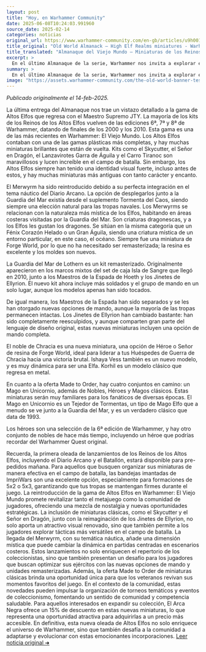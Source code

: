 ```yaml
---
layout: post
title: "Hoy, en Warhammer Community"
date: 2025-06-08T10:24:03.991960
source_date: 2025-02-14
categories: noticias
original_url: https://www.warhammer-community.com/en-gb/articles/u9h0019a/old-world-almanack-high-elf-realms-miniatures/
title_original: "Old World Almanack – High Elf Realms miniatures - Warhammer Community"
title_translated: "Almanaque del Viejo Mundo – Miniaturas de los Reinos de los Altos Elfos - Comunidad Warhammer"
excerpt: >
  En el último Almanaque de la serie, Warhammer nos invita a explorar el regreso de la gama de Altos Elfos con el Alto Loremaster JTY. Esta colección, que incluye miniaturas icónicas de ediciones pasadas como el Skycutter y el Lord en Dragón, promete revivir la rica identidad visual de los Altos Elfos. Además, se presentan nuevas incorporaciones como el noble de Chracia y la dinámica Ishaya Vess. Con opciones remasterizadas y nuevas esculturas, esta línea es un deleite tanto para veteranos como para nuevos aficionados. ¡Prepárate para sumergirte en el mundo místico de los Altos Elfos con estas impresionantes miniaturas!
summary: >
  En el último Almanaque de la serie, Warhammer nos invita a explorar el regreso de la gama de Altos Elfos con el Alto Loremaster JTY. Esta colección, que incluye miniaturas icónicas de ediciones pasadas como el Skycutter y el Lord en Dragón, promete revivir la rica identidad visual de los Altos Elfos. Además, se presentan nuevas incorporaciones como el noble de Chracia y la dinámica Ishaya Vess. Con opciones remasterizadas y nuevas esculturas, esta línea es un deleite tanto para veteranos como para nuevos aficionados. ¡Prepárate para sumergirte en el mundo místico de los Altos Elfos con estas impresionantes miniaturas!
image: "https://assets.warhammer-community.com/the-old-world-banner-test.jpg"
---
```


*Publicado originalmente el 14-feb-2025.*

La última entrega del Almanaque nos trae un vistazo detallado a la gama de Altos Elfos que regresa con el Maestro Supremo JTY. La mayoría de los kits de los Reinos de los Altos Elfos vuelven de las ediciones 6ª, 7ª y 8ª de Warhammer, datando de finales de los 2000 y los 2010. Esta gama es una de las más recientes en Warhammer: El Viejo Mundo. Los Altos Elfos contaban con una de las gamas plásticas más completas, y hay muchas miniaturas brillantes que están de vuelta. Kits como el Skycutter, el Señor en Dragón, el Lanzavirotes Garra de Águila y el Carro Tiranoc son maravillosos y lucen increíble en el campo de batalla. Sin embargo, los Altos Elfos siempre han tenido una identidad visual fuerte, incluso antes de estos, y hay muchas miniaturas más antiguas con tanto carácter y encanto.

El Merwyrm ha sido reintroducido debido a su perfecta integración en el tema náutico del Diario Arcano. La opción de desplegarlos junto a la Guardia del Mar existía desde el suplemento Tormenta del Caos, siendo siempre una elección natural para las tropas navales. Los Merwyrms se relacionan con la naturaleza más mística de los Elfos, habitando en áreas costeras visitadas por la Guardia del Mar. Son criaturas dragonescas, y a los Elfos les gustan los dragones. Se sitúan en la misma categoría que un Fénix Corazón Helado o un Gran Águila, siendo una criatura mística de un entorno particular, en este caso, el océano. Siempre fue una miniatura de Forge World, por lo que no ha necesitado ser remasterizada; la resina es excelente y los moldes son nuevos.

La Guardia del Mar de Lothern es un kit remasterizado. Originalmente aparecieron en los marcos mixtos del set de caja Isla de Sangre que llegó en 2010, junto a los Maestros de la Espada de Hoeth y los Jinetes de Ellyrion. El nuevo kit ahora incluye más soldados y el grupo de mando en un solo lugar, aunque los modelos apenas han sido tocados.

De igual manera, los Maestros de la Espada han sido separados y se les han otorgado nuevas opciones de mando, aunque la mayoría de las tropas permanecen intactas. Los Jinetes de Ellyrion han cambiado bastante: han sido completamente reesculpidos, y aunque comparten gran parte del lenguaje de diseño original, estas nuevas miniaturas incluyen una opción de mando completa.

El noble de Chracia es una nueva miniatura, una opción de Héroe o Señor de resina de Forge World, ideal para liderar a tus Huéspedes de Guerra de Chracia hacia una victoria brutal. Ishaya Vess también es un nuevo modelo, y es muy dinámica para ser una Elfa. Korhil es un modelo clásico que regresa en metal.

En cuanto a la oferta Made to Order, hay cuatro conjuntos en camino: un Mago en Unicornio, además de Nobles, Héroes y Magos clásicos. Estas miniaturas serán muy familiares para los fanáticos de diversas épocas. El Mago en Unicornio es un Tejedor de Tormentas, un tipo de Mago Elfo que a menudo se ve junto a la Guardia del Mar, y es un verdadero clásico que data de 1993.

Los héroes son una selección de la 6ª edición de Warhammer, y hay otro conjunto de nobles de hace más tiempo, incluyendo un héroe que podrías recordar del Warhammer Quest original.

Recuerda, la primera oleada de lanzamientos de los Reinos de los Altos Elfos, incluyendo el Diario Arcano y el Batallón, estará disponible para pre-pedidos mañana. Para aquellos que busquen organizar sus miniaturas de manera efectiva en el campo de batalla, las bandejas imantadas de ImpriWars son una excelente opción, especialmente para formaciones de 5x2 o 5x3, garantizando que tus tropas se mantengan firmes durante el juego.
La reintroducción de la gama de Altos Elfos en Warhammer: El Viejo Mundo promete revitalizar tanto el metajuego como la comunidad de jugadores, ofreciendo una mezcla de nostalgia y nuevas oportunidades estratégicas. La inclusión de miniaturas clásicas, como el Skycutter y el Señor en Dragón, junto con la reimaginación de los Jinetes de Ellyrion, no solo aporta un atractivo visual renovado, sino que también permite a los jugadores explorar tácticas más versátiles en el campo de batalla. La llegada del Merwyrm, con su temática náutica, añade una dimensión mística que puede cambiar la dinámica en partidas centradas en escenarios costeros. Estos lanzamientos no solo enriquecen el repertorio de los coleccionistas, sino que también presentan un desafío para los jugadores que buscan optimizar sus ejércitos con las nuevas opciones de mando y unidades remasterizadas. Además, la oferta Made to Order de miniaturas clásicas brinda una oportunidad única para que los veteranos revivan sus momentos favoritos del juego. En el contexto de la comunidad, estas novedades pueden impulsar la organización de torneos temáticos y eventos de coleccionismo, fomentando un sentido de comunidad y competencia saludable. Para aquellos interesados en expandir su colección, El Arca Negra ofrece un 15% de descuento en estas nuevas miniaturas, lo que representa una oportunidad atractiva para adquirirlas a un precio más accesible. En definitiva, esta nueva oleada de Altos Elfos no solo enriquece el universo de Warhammer, sino que también desafía a la comunidad a adaptarse y evolucionar con estas emocionantes incorporaciones.
[Leer noticia original ➜](https://www.warhammer-community.com/en-gb/articles/u9h0019a/old-world-almanack-high-elf-realms-miniatures/)
